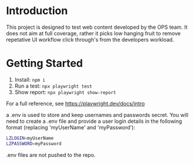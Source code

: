 # Introduction

This project is designed to test web content developed by the OPS team. It does not aim at full coverage, rather it picks low hanging fruit to remove repetative UI workflow click through's from the developers workload.

# Getting Started

1. Install: `npm i`
2. Run a test: `npx playwright test`
3. Show report: `npx playwright show-report`

For a full reference, see https://playwright.dev/docs/intro

a .env is used to store and keep usernames and passwords secret. You will need to create a .env file and provide a user login details in the following format (replacing 'myUserName' and 'myPassword'):

```sh
LZLOGIN=myUserName
LZPASSWORD=myPassword
```

.env files are not pushed to the repo.
